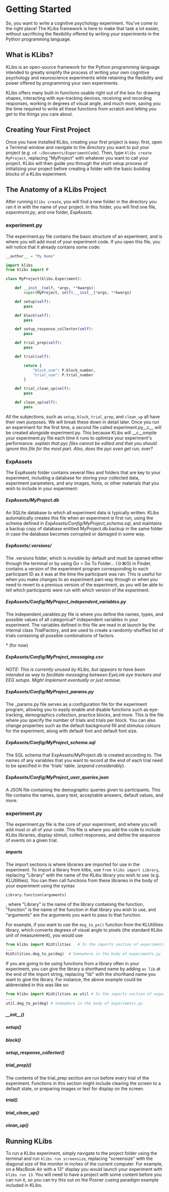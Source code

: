 # Getting Started

So, you want to write a cognitive psychology experiment. You've come to the right place! The KLibs framework is here to make that task a lot easier, without sacrificing the flexibility offered by writing your experiments in the Python programming language. 

## What is KLibs?
KLibs is an open-source framework for the Python programming language intended to greatly simplify the process of writing your own cognitive psychology and neuroscience experiments while retaining the flexibility and power offered by programming your own experiments.

KLibs offers many built-in functions usable right out of the box for drawing shapes, interacting with eye-tracking devices, receiving and recording responses, working in degrees of visual angle, and much more, saving you the time required to write all these functions from scratch and letting you get to the things you care about.

## Creating Your First Project
Once you have installed KLibs, creating your first project is easy: first, open a Terminal window and navigate to the directory you want to put your project (e.g. `cd ~/Documents/ExperimentCode`). Then, type `klibs create MyProject`, replacing "MyProject" with whatever you want to call your project. KLibs will then guide you through the short setup process of initializing your project before creating a folder with the basic building blocks of a KLibs experiment.

## The Anatomy of a KLibs Project

After running `klibs create`, you will find a new folder in the directory you ran it in with the name of your project. In this folder, you will find one file, _experiment.py_, and one folder, _ExpAssets_. 

### experiment.py

The experiment.py file contains the basic structure of an experiment, and is where you will add most of your experiment code. If you open this file, you will notice that it already contains some code:

```python
__author__ = "My Name"

import klibs
from klibs import P

class MyProject(klibs.Experiment):

	def __init__(self, *args, **kwargs):
		super(MyProject, self).__init__(*args, **kwargs)

	def setup(self):
		pass

	def block(self):
		pass

	def setup_response_collector(self):
		pass

	def trial_prep(self):
		pass

	def trial(self):

		return {
			"block_num": P.block_number,
			"trial_num": P.trial_number
		}

	def trial_clean_up(self):
		pass

	def clean_up(self):
		pass
```

All the subjections, such as `setup`, `block`, `trial_prep`, and `clean_up` all have their own purposes. We will break these down in detail later. Once you run an experiment for the first time, a second file called experiment.py__c__ will be created alongside experiment.py. This because KLibs will __c__ompile your experiment.py file each time it runs to optimize your experiment's performance. *explain that pyc files cannot be edited and that you should ignore this file for the most part. Also, does the pyc even get run, ever?*

### ExpAssets

The ExpAssets folder contains several files and folders that are key to your experiment, including a database for storing your collected data, experiment parameters, and any images, fonts, or other materials that you wish to include in your experiment:

##### ExpAssets/MyProject.db
An SQLite database to which all experiment data is typically written. KLibs automatically creates this file when an experiment is first run, using the schema defined in *ExpAssets/Config/MyProject\_schema.sql*, and maintains a backup copy of database entitled MyProject.db.backup in the same folder in case the database becomes corrupted or damaged in some way.

##### ExpAssets/.versions/
The .versions folder, which is invisible by default and must be opened either through the terminal or by using Go > Go To Folder... (⇧⌘G) in Finder, contains a version of the experiment program corresponding to each participant ID as it was at the time the participant was ran. This is useful for when you make changes to an experiment part-way through or when you need to revert to a previous version of the experiment, as you will be able to tell which participants were run with which version of the experiment.

##### ExpAssets/Config/MyProject\_independent\_variables.py
The independent_varables.py file is where you define the names, types, and possible values of all categorical\* independent variables in your experiment. The variables defined in this file are read in at launch by the internal class TrialFactory, and are used to create a randomly-shuffled list of trials containing all possible combinations of factors. 

\* (for now)


##### ExpAssets/Config/MyProject\_messaging.csv

*NOTE: This is currently unused by KLibs, but appears to have been intended as way to facilitate messaging between EyeLink eye trackers and EEG setups. Might implement eventually or just remove.* 

##### ExpAssets/Config/MyProject\_params.py
The \_params.py file serves as a configuration file for the experiment program, allowing you to easily enable and disable functions such as eye-tracking, demographics collection, practice blocks, and more. This is the file where you specify the number of trials and trials per block. You can also change properties such as the default background fill and stimulus colours for the experiment, along with default font and default font size.

##### ExpAssets/Config/MyProject\_schema.sql

The SQL schema that ExpAssets/MyProject.db is created according to. The names of any variables that you want to record at the end of each trial need to be specified in the 'trials' table. (_expand considerably_).

##### ExpAssets/Config/MyProject\_user_queries.json

A JSON file containing the demographic queries given to participants. This file contains the names, query text, acceptable answers, default values, and more.


### experiment.py

The experiment.py file is the core of your experiment, and where you will add most or all of your code. This file is where you add the code to include KLibs libraries, display stimuli, collect responses, and define the sequence of events on a given trial.


##### imports

The import sections is where libraries are imported for use in the experiment. To import a library from klibs, use `from klibs import Library`, replacing "Library" with the name of the KLibs library you wish to use (e.g. KLUtilities). You can then call functions from these libraries in the body of your experiment using the syntax 
	
	Library.function(arguments)

, where "Library" is the name of the library containing the function, "function" is the name of the function in that library you wish to use, and "arguments" are the arguments you want to pass to that function.   

For example, if you want to use the `deg_to_px()` function from the KLUtilities library, which converts degrees of visual angle to pixels (the standard KLibs unit of measurement), you would use

```python
from klibs import KLUtilities	# In the imports section of experiments.py
...
KLUtilities.deg_to_px(deg)	# Somewhere in the body of experiments.py
```

If you are going to be using functions from a library often in your experiment, you can give the library a shorthand name by adding `as lib` at the end of the import string, replacing "lib" with the shorthand name you want to give the library. For instance, the above example could be abbreviated in this was like so:

```python
from klibs import KLUtilities as util # In the imports section of experiments.py
...
util.deg_to_px(deg)	# Somewhere in the body of experiments.py
```

##### \_\_init__()

##### setup()

##### block()

##### setup\_response_collector()

##### trial_prep)()

The contents of the trial_prep section are run before every trial of the experiment. Functions in this section might include clearing the screen to a default state, or preparing images or text for display on the screen.

##### trial()

##### trial\_clean_up()

##### clean_up()


## Running KLibs

To run a KLibs experiment, simply navigate to the project folder using the terminal and run `klibs run screensize`, replacing "screensize" with the diagonal size of the monitor in inches of the current computer. For example, on a MacBook Air with a 13" display you would launch your experiment with `klibs run 13`. You will need to have a project with some content before you can run it, so you can try this out on the Posner cueing paradigm example included in KLibs.


 